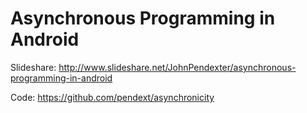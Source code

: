 Asynchronous Programming in Android
===================================

Slideshare: http://www.slideshare.net/JohnPendexter/asynchronous-programming-in-android

Code: https://github.com/pendext/asynchronicity


